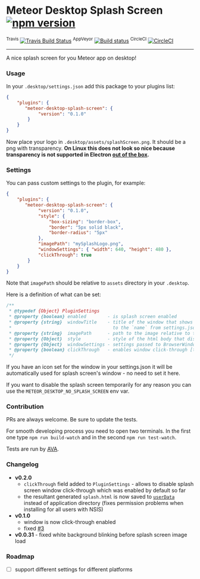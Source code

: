 # Meteor Desktop Splash Screen [![npm version](https://img.shields.io/npm/v/meteor-desktop-splash-screen.svg)](https://npmjs.org/package/meteor-desktop-splash-screen)

<sup>Travis</sup> [![Travis Build Status](https://travis-ci.org/wojtkowiak/meteor-desktop-splash-screen.svg?branch=master)](https://travis-ci.org/wojtkowiak/meteor-desktop-splash-screen) <sup>AppVeyor</sup> [![Build status](https://ci.appveyor.com/api/projects/status/f52xvrra1gouyg1t/branch/master?svg=true)](https://ci.appveyor.com/project/wojtkowiak/meteor-desktop-splash-screen) <sup>CircleCI</sup> [![CircleCI](https://circleci.com/gh/wojtkowiak/meteor-desktop-splash-screen/tree/master.svg?style=svg)](https://circleci.com/gh/wojtkowiak/meteor-desktop-splash-screen/tree/master)

---
A nice splash screen for you Meteor app on desktop!

### Usage

In your `.desktop/settings.json` add this package to your plugins list:
```json
{
    "plugins": {
       "meteor-desktop-splash-screen": {
            "version": "0.1.0"
        }
    }
}
```
Now place your logo in `.desktop/assets/splashScreen.png`. It should be a png with transparency.
__On Linux this does not look so nice because transparency is not supported in Electron [out of the box](https://github.com/electron/electron/blob/master/docs/api/frameless-window.md#limitations).__
 
### Settings

You can pass custom settings to the plugin, for example:
```json
{
    "plugins": {
       "meteor-desktop-splash-screen": {
            "version": "0.1.0",
            "style": { 
                "box-sizing": "border-box",
                "border": "5px solid black",
                "border-radius": "5px"
            },
            "imagePath": "mySplashLogo.png",
            "windowSettings": { "width": 640, "height": 480 },
            "clickThrough": true
        }
    }
}
```
Note that `imagePath` should be relative to `assets` directory in your `.desktop`.

Here is a definition of what can be set:
```javascript
/**
 * @typedef {Object} PluginSettings
 * @property {boolean} enabled        - is splash screen enabled
 * @property {string}  windowTitle    - title of the window that shows splash screen - it defaults
 *                                      to the `name` from settings.json
 * @property {string}  imagePath      - path to the image relative to the .desktop dir
 * @property {Object}  style          - style of the html body that displays the image
 * @property {Object}  windowSettings - settings passed to BrowserWindow
 * @property {boolean} clickThrough   - enables window click-through [true by default]
 */
```

If you have an icon set for the window in your settings.json it will be automatically used for splash screen's window - no need to set it here.

If you want to disable the splash screen temporarily for any reason you can use the `METEOR_DESKTOP_NO_SPLASH_SCREEN` env var.  

### Contribution

PRs are always welcome. Be sure to update the tests.

For smooth developing process you need to open two terminals. In the first one type `npm run build-watch` and in the second `npm run test-watch`. 

Tests are run by [AVA](https://github.com/avajs).

### Changelog
- **v0.2.0**
    - `clickThrough` field added to `PluginSettings` - allows to disable splash screen window 
    click-through which was enabled by default so far
    - the resultant generated `splash.html` is now saved to 
    [`userData`](http://electron.atom.io/docs/api/app/#appgetpathname)
      instead of application directory (fixes permission problems when installing for all users 
      with NSIS)
- **v0.1.0**
    - window is now click-through enabled
    - fixed [#3](https://github.com/wojtkowiak/meteor-desktop-splash-screen/issues/3)
- **v0.0.31** - fixed white background blinking before splash screen image load

### Roadmap

- [ ] support different settings for different platforms
 

